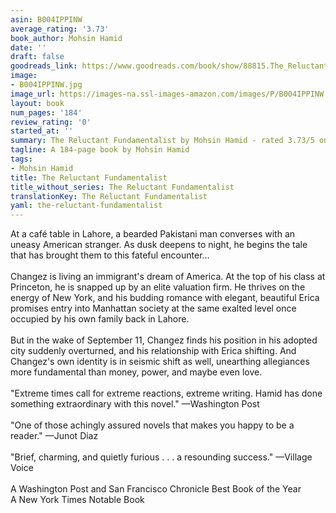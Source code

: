 ```yaml
---
asin: B004IPPINW
average_rating: '3.73'
book_author: Mohsin Hamid
date: ''
draft: false
goodreads_link: https://www.goodreads.com/book/show/88815.The_Reluctant_Fundamentalist
image:
- B004IPPINW.jpg
image_url: https://images-na.ssl-images-amazon.com/images/P/B004IPPINW.01._SCLZZZZZZZ.jpg
layout: book
num_pages: '184'
review_rating: '0'
started_at: ''
summary: The Reluctant Fundamentalist by Mohsin Hamid - rated 3.73/5 on Goodreads
tagline: A 184-page book by Mohsin Hamid
tags:
- Mohsin Hamid
title: The Reluctant Fundamentalist
title_without_series: The Reluctant Fundamentalist
translationKey: The Reluctant Fundamentalist
yaml: the-reluctant-fundamentalist
---
```


At a café table in Lahore, a bearded Pakistani man converses with an uneasy American stranger. As dusk deepens to night, he begins the tale that has brought them to this fateful encounter…<br /><br />Changez is living an immigrant's dream of America. At the top of his class at Princeton, he is snapped up by an elite valuation firm. He thrives on the energy of New York, and his budding romance with elegant, beautiful Erica promises entry into Manhattan society at the same exalted level once occupied by his own family back in Lahore.<br /><br />But in the wake of September 11, Changez finds his position in his adopted city suddenly overturned, and his relationship with Erica shifting. And Changez's own identity is in seismic shift as well, unearthing allegiances more fundamental than money, power, and maybe even love. <br /><br />"Extreme times call for extreme reactions, extreme writing. Hamid has done something extraordinary with this novel." —Washington Post<br /><br />"One of those achingly assured novels that makes you happy to be a reader." —Junot Diaz <br /><br />"Brief, charming, and quietly furious . . . a resounding success." —Village Voice <br /><br />A Washington Post and San Francisco Chronicle Best Book of the Year <br />A New York Times Notable Book